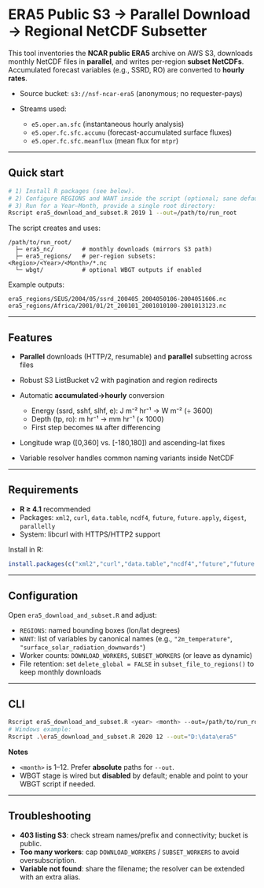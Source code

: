 # ERA5 Public S3 → Parallel Download → Regional NetCDF Subsetter

This tool inventories the **NCAR public ERA5** archive on AWS S3, downloads monthly NetCDF files in **parallel**, and writes per-region **subset NetCDFs**. Accumulated forecast variables (e.g., SSRD, RO) are converted to **hourly rates**.

* Source bucket: `s3://nsf-ncar-era5` (anonymous; no requester-pays)
* Streams used:

  * `e5.oper.an.sfc` (instantaneous hourly analysis)
  * `e5.oper.fc.sfc.accumu` (forecast-accumulated surface fluxes)
  * `e5.oper.fc.sfc.meanflux` (mean flux for `mtpr`)

---

## Quick start

```bash
# 1) Install R packages (see below).
# 2) Configure REGIONS and WANT inside the script (optional; sane defaults exist).
# 3) Run for a Year–Month, provide a single root directory:
Rscript era5_download_and_subset.R 2019 1 --out=/path/to/run_root
```

The script creates and uses:

```
/path/to/run_root/
  ├─ era5_nc/        # monthly downloads (mirrors S3 path)
  ├─ era5_regions/   # per-region subsets: <Region>/<Year>/<Month>/*.nc
  └─ wbgt/           # optional WBGT outputs if enabled
```

Example outputs:

```
era5_regions/SEUS/2004/05/ssrd_200405_2004050106-2004051606.nc
era5_regions/Africa/2001/01/2t_200101_2001010100-2001013123.nc
```

---

## Features

* **Parallel** downloads (HTTP/2, resumable) and **parallel** subsetting across files
* Robust S3 ListBucket v2 with pagination and region redirects
* Automatic **accumulated→hourly** conversion

  * Energy (ssrd, sshf, slhf, e): J m⁻² hr⁻¹ → W m⁻² (÷ 3600)
  * Depth (tp, ro): m hr⁻¹ → mm hr⁻¹ (× 1000)
  * First step becomes `NA` after differencing
* Longitude wrap ([0,360] vs. [-180,180]) and ascending-lat fixes
* Variable resolver handles common naming variants inside NetCDF

---

## Requirements

* **R ≥ 4.1** recommended
* Packages: `xml2`, `curl`, `data.table`, `ncdf4`, `future`, `future.apply`, `digest`, `parallelly`
* System: libcurl with HTTPS/HTTP2 support

Install in R:

```r
install.packages(c("xml2","curl","data.table","ncdf4","future","future.apply","digest","parallelly"))
```

---

## Configuration

Open `era5_download_and_subset.R` and adjust:

* `REGIONS`: named bounding boxes (lon/lat degrees)
* `WANT`: list of variables by canonical names (e.g., `"2m_temperature"`, `"surface_solar_radiation_downwards"`)
* Worker counts: `DOWNLOAD_WORKERS`, `SUBSET_WORKERS` (or leave as dynamic)
* File retention: set `delete_global = FALSE` in `subset_file_to_regions()` to keep monthly downloads

---

## CLI

```bash
Rscript era5_download_and_subset.R <year> <month> --out=/path/to/run_root
# Windows example:
Rscript .\era5_download_and_subset.R 2020 12 --out="D:\data\era5"
```

**Notes**

* `<month>` is 1–12. Prefer **absolute** paths for `--out`.
* WBGT stage is wired but **disabled** by default; enable and point to your WBGT script if needed.

---

## Troubleshooting

* **403 listing S3**: check stream names/prefix and connectivity; bucket is public.
* **Too many workers**: cap `DOWNLOAD_WORKERS` / `SUBSET_WORKERS` to avoid oversubscription.
* **Variable not found**: share the filename; the resolver can be extended with an extra alias.

